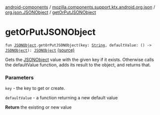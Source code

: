 [android-components](../../index.md) / [mozilla.components.support.ktx.android.org.json](../index.md) / [org.json.JSONObject](index.md) / [getOrPutJSONObject](./get-or-put-j-s-o-n-object.md)

# getOrPutJSONObject

`fun `[`JSONObject`](https://developer.android.com/reference/org/json/JSONObject.html)`.getOrPutJSONObject(key: `[`String`](https://kotlinlang.org/api/latest/jvm/stdlib/kotlin/-string/index.html)`, defaultValue: () -> `[`JSONObject`](https://developer.android.com/reference/org/json/JSONObject.html)`): `[`JSONObject`](https://developer.android.com/reference/org/json/JSONObject.html) [(source)](https://github.com/mozilla-mobile/android-components/blob/master/components/support/ktx/src/main/java/mozilla/components/support/ktx/android/org/json/JSONObject.kt#L99)

Gets the [JSONObject](https://developer.android.com/reference/org/json/JSONObject.html) value with the given key if it exists.
Otherwise calls the defaultValue function, adds its
result to the object, and returns that.

### Parameters

`key` - the key to get or create.

`defaultValue` - a function returning a new default value

**Return**
the existing or new value

